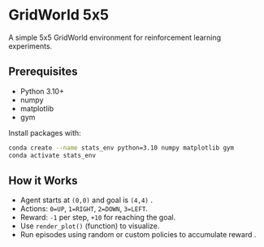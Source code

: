 # GridWorld 5x5

A simple 5x5 GridWorld environment for reinforcement learning experiments.

## Prerequisites

* Python 3.10+
* numpy
* matplotlib
* gym

Install packages with:

```bash
conda create --name stats_env python=3.10 numpy matplotlib gym
conda activate stats_env
```

## How it Works

* Agent starts at `(0,0)` and goal is `(4,4)` .
* Actions: `0=UP`, `1=RIGHT`, `2=DOWN`, `3=LEFT`.
* Reward: `-1` per step, `+10` for reaching the goal.
* Use  `render_plot()` (function) to visualize.
* Run episodes using random or custom policies to accumulate reward .
